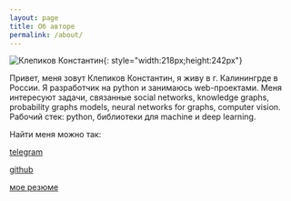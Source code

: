 ```yaml
---
layout: page
title: Об авторе
permalink: /about/
---
```


![Клепиков Константин](../assets/img/avatar7.jpg){: style="width:218px;height:242px"}

Привет, меня зовут Клепиков Константин, я живу в г. Калинингрде в России. Я разработчик на python и занимаюсь web-проектами. Меня интересуют задачи, связанные social networks, knowledge graphs, probability graphs models, neural networks for graphs, computer vision. Рабочий стек: python, библиотеки для machine и deep learning.

Найти меня можно так:

[telegram](https://t.me/KlepikovKonstantin "telegram")

[github](https://github.com/KonstantinKlepikov "github")

[мое резюме](https://docs.google.com/document/d/1do2UMV37vm_Q2FQ7heY_88UgdcDIR23tTUkg5sGNzss/edit?usp=sharing "мое резюме")
